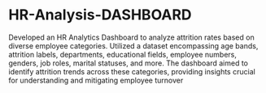 # HR-Analysis-DASHBOARD
Developed an HR Analytics Dashboard to analyze attrition rates based on diverse employee categories. Utilized a dataset encompassing age bands, attrition labels, departments, educational fields, employee numbers, genders, job roles, marital statuses, and more. The dashboard aimed to identify attrition trends across these categories, providing insights crucial for understanding and mitigating employee turnover
